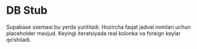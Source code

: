 # DB Stub

Supabase sxemasi bu yerda yuritiladi. Hozircha faqat jadval nomlari uchun placeholder mavjud. Keyingi iteratsiyada real kolonka va foreign keylar qo‘shiladi.
